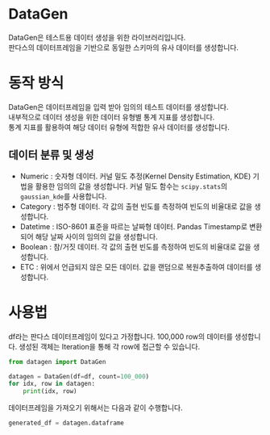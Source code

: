 # DataGen
DataGen은 테스트용 데이터 생성을 위한 라이브러리입니다.   
판다스의 데이터프레임을 기반으로 동일한 스키마의 유사 데이터를 생성합니다.

# 동작 방식
DataGen은 데이터프레임을 입력 받아 임의의 테스트 데이터를 생성합니다.   
내부적으로 데이터 생성을 위한 데이터 유형별 통계 지표를 생성합니다.   
통계 지표를 활용하여 해당 데이터 유형에 적합한 유사 데이터를 생성합니다.

## 데이터 분류 및 생성
- Numeric   : 숫자형 데이터. 커널 밀도 추정(Kernel Density Estimation, KDE) 기법을 활용한 임의의 값을 생성합니다.
              커널 밀도 함수는 `scipy.stats`의 `gaussian_kde`를 사용합니다.
- Category  : 범주형 데이터. 각 값의 출현 빈도를 측정하여 빈도의 비율대로 값을 생성합니다.
- Datetime  : ISO-8601 표준을 따르는 날짜형 데이터. Pandas Timestamp로 변환되어 해당 날짜 사이의 임의의 값을 생성합니다. 
- Boolean   : 참/거짓 데이터. 각 값의 출현 빈도를 측정하여 빈도의 비율대로 값을 생성합니다.
- ETC       : 위에서 언급되지 않은 모든 데이터. 값을 랜덤으로 복원추출하여 데이터를 생성합니다.

# 사용법
df라는 판다스 데이터프레임이 있다고 가정합니다.
100,000 row의 데이터를 생성합니다.
생성된 객체는 Iteration을 통해 각 row에 접근할 수 있습니다.
```python
from datagen import DataGen

datagen = DataGen(df=df, count=100_000)
for idx, row in datagen:
    print(idx, row)
```

데이터프레임을 가져오기 위해서는 다음과 같이 수행합니다.
```python
generated_df = datagen.dataframe
```

